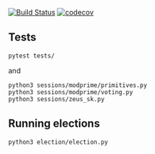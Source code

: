 [![Build Status](https://travis-ci.com/FoteinosMerg/core.svg?branch=master)](https://travis-ci.com/FoteinosMerg/core)
[![codecov](https://codecov.io/gh/FoteinosMerg/core/branch/master/graph/badge.svg)](https://codecov.io/gh/FoteinosMerg/core)

## Tests

```shell
pytest tests/
```

and

```shell
python3 sessions/modprime/primitives.py
python3 sessions/modprime/voting.py
python3 sessions/zeus_sk.py
```

## Running elections

```shell
python3 election/election.py
```
